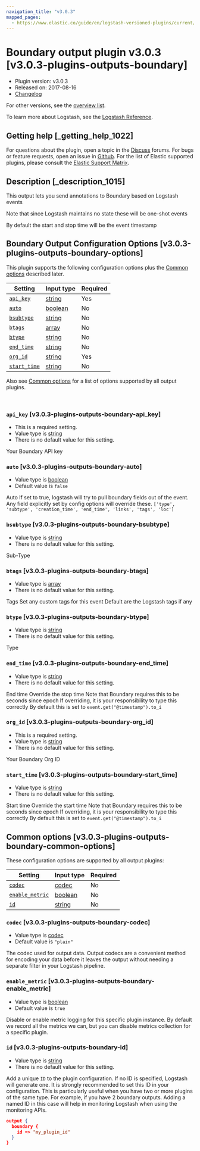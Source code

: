 ```yaml
---
navigation_title: "v3.0.3"
mapped_pages:
  - https://www.elastic.co/guide/en/logstash-versioned-plugins/current/v3.0.3-plugins-outputs-boundary.html
---
```


# Boundary output plugin v3.0.3 [v3.0.3-plugins-outputs-boundary]


* Plugin version: v3.0.3
* Released on: 2017-08-16
* [Changelog](https://github.com/logstash-plugins/logstash-output-boundary/blob/v3.0.3/CHANGELOG.md)

For other versions, see the [overview list](output-boundary-index.md).

To learn more about Logstash, see the [Logstash Reference](logstash://reference/index.md).

## Getting help [_getting_help_1022]

For questions about the plugin, open a topic in the [Discuss](http://discuss.elastic.co) forums. For bugs or feature requests, open an issue in [Github](https://github.com/logstash-plugins/logstash-output-boundary). For the list of Elastic supported plugins, please consult the [Elastic Support Matrix](https://www.elastic.co/support/matrix#matrix_logstash_plugins).


## Description [_description_1015]

This output lets you send annotations to Boundary based on Logstash events

Note that since Logstash maintains no state these will be one-shot events

By default the start and stop time will be the event timestamp


## Boundary Output Configuration Options [v3.0.3-plugins-outputs-boundary-options]

This plugin supports the following configuration options plus the [Common options](v3-0-3-plugins-outputs-boundary.md#v3.0.3-plugins-outputs-boundary-common-options) described later.

| Setting | Input type | Required |
| --- | --- | --- |
| [`api_key`](v3-0-3-plugins-outputs-boundary.md#v3.0.3-plugins-outputs-boundary-api_key) | [string](logstash://reference/configuration-file-structure.md#string) | Yes |
| [`auto`](v3-0-3-plugins-outputs-boundary.md#v3.0.3-plugins-outputs-boundary-auto) | [boolean](logstash://reference/configuration-file-structure.md#boolean) | No |
| [`bsubtype`](v3-0-3-plugins-outputs-boundary.md#v3.0.3-plugins-outputs-boundary-bsubtype) | [string](logstash://reference/configuration-file-structure.md#string) | No |
| [`btags`](v3-0-3-plugins-outputs-boundary.md#v3.0.3-plugins-outputs-boundary-btags) | [array](logstash://reference/configuration-file-structure.md#array) | No |
| [`btype`](v3-0-3-plugins-outputs-boundary.md#v3.0.3-plugins-outputs-boundary-btype) | [string](logstash://reference/configuration-file-structure.md#string) | No |
| [`end_time`](v3-0-3-plugins-outputs-boundary.md#v3.0.3-plugins-outputs-boundary-end_time) | [string](logstash://reference/configuration-file-structure.md#string) | No |
| [`org_id`](v3-0-3-plugins-outputs-boundary.md#v3.0.3-plugins-outputs-boundary-org_id) | [string](logstash://reference/configuration-file-structure.md#string) | Yes |
| [`start_time`](v3-0-3-plugins-outputs-boundary.md#v3.0.3-plugins-outputs-boundary-start_time) | [string](logstash://reference/configuration-file-structure.md#string) | No |

Also see [Common options](v3-0-3-plugins-outputs-boundary.md#v3.0.3-plugins-outputs-boundary-common-options) for a list of options supported by all output plugins.

 

### `api_key` [v3.0.3-plugins-outputs-boundary-api_key]

* This is a required setting.
* Value type is [string](logstash://reference/configuration-file-structure.md#string)
* There is no default value for this setting.

Your Boundary API key


### `auto` [v3.0.3-plugins-outputs-boundary-auto]

* Value type is [boolean](logstash://reference/configuration-file-structure.md#boolean)
* Default value is `false`

Auto If set to true, logstash will try to pull boundary fields out of the event. Any field explicitly set by config options will override these. `['type', 'subtype', 'creation_time', 'end_time', 'links', 'tags', 'loc']`


### `bsubtype` [v3.0.3-plugins-outputs-boundary-bsubtype]

* Value type is [string](logstash://reference/configuration-file-structure.md#string)
* There is no default value for this setting.

Sub-Type


### `btags` [v3.0.3-plugins-outputs-boundary-btags]

* Value type is [array](logstash://reference/configuration-file-structure.md#array)
* There is no default value for this setting.

Tags Set any custom tags for this event Default are the Logstash tags if any


### `btype` [v3.0.3-plugins-outputs-boundary-btype]

* Value type is [string](logstash://reference/configuration-file-structure.md#string)
* There is no default value for this setting.

Type


### `end_time` [v3.0.3-plugins-outputs-boundary-end_time]

* Value type is [string](logstash://reference/configuration-file-structure.md#string)
* There is no default value for this setting.

End time Override the stop time Note that Boundary requires this to be seconds since epoch If overriding, it is your responsibility to type this correctly By default this is set to `event.get("@timestamp").to_i`


### `org_id` [v3.0.3-plugins-outputs-boundary-org_id]

* This is a required setting.
* Value type is [string](logstash://reference/configuration-file-structure.md#string)
* There is no default value for this setting.

Your Boundary Org ID


### `start_time` [v3.0.3-plugins-outputs-boundary-start_time]

* Value type is [string](logstash://reference/configuration-file-structure.md#string)
* There is no default value for this setting.

Start time Override the start time Note that Boundary requires this to be seconds since epoch If overriding, it is your responsibility to type this correctly By default this is set to `event.get("@timestamp").to_i`



## Common options [v3.0.3-plugins-outputs-boundary-common-options]

These configuration options are supported by all output plugins:

| Setting | Input type | Required |
| --- | --- | --- |
| [`codec`](v3-0-3-plugins-outputs-boundary.md#v3.0.3-plugins-outputs-boundary-codec) | [codec](logstash://reference/configuration-file-structure.md#codec) | No |
| [`enable_metric`](v3-0-3-plugins-outputs-boundary.md#v3.0.3-plugins-outputs-boundary-enable_metric) | [boolean](logstash://reference/configuration-file-structure.md#boolean) | No |
| [`id`](v3-0-3-plugins-outputs-boundary.md#v3.0.3-plugins-outputs-boundary-id) | [string](logstash://reference/configuration-file-structure.md#string) | No |

### `codec` [v3.0.3-plugins-outputs-boundary-codec]

* Value type is [codec](logstash://reference/configuration-file-structure.md#codec)
* Default value is `"plain"`

The codec used for output data. Output codecs are a convenient method for encoding your data before it leaves the output without needing a separate filter in your Logstash pipeline.


### `enable_metric` [v3.0.3-plugins-outputs-boundary-enable_metric]

* Value type is [boolean](logstash://reference/configuration-file-structure.md#boolean)
* Default value is `true`

Disable or enable metric logging for this specific plugin instance. By default we record all the metrics we can, but you can disable metrics collection for a specific plugin.


### `id` [v3.0.3-plugins-outputs-boundary-id]

* Value type is [string](logstash://reference/configuration-file-structure.md#string)
* There is no default value for this setting.

Add a unique `ID` to the plugin configuration. If no ID is specified, Logstash will generate one. It is strongly recommended to set this ID in your configuration. This is particularly useful when you have two or more plugins of the same type. For example, if you have 2 boundary outputs. Adding a named ID in this case will help in monitoring Logstash when using the monitoring APIs.

```json
output {
  boundary {
    id => "my_plugin_id"
  }
}
```



